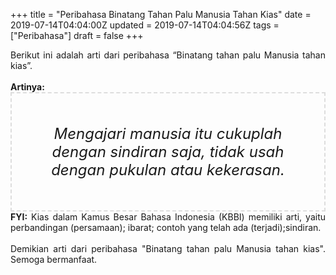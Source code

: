 +++
title = "Peribahasa Binatang Tahan Palu Manusia Tahan Kias"
date = 2019-07-14T04:04:00Z
updated = 2019-07-14T04:04:56Z
tags = ["Peribahasa"]
draft = false
+++

<div dir="ltr" style="text-align: left;" trbidi="on"><div style="text-align: justify;">Berikut ini adalah arti dari peribahasa “Binatang tahan palu Manusia tahan kias”.</div><br /><div style="text-align: justify;"><b>Artinya:</b></div><div style="border: 2px dashed #ddd; font-size: 24px; height: auto; margin: 0 auto; padding: 50px; text-align: center; width: auto;"><i>Mengajari manusia itu cukuplah dengan sindiran saja, tidak usah dengan pukulan atau kekerasan.</i></div><div style="text-align: justify;"><b>FYI:</b> Kias dalam Kamus Besar Bahasa Indonesia (KBBI) memiliki arti, yaitu perbandingan (persamaan); ibarat; contoh yang telah ada (terjadi);sindiran.<br /><br /></div><div style="text-align: justify;">Demikian arti dari peribahasa "Binatang tahan palu Manusia tahan kias". Semoga bermanfaat.</div></div>
